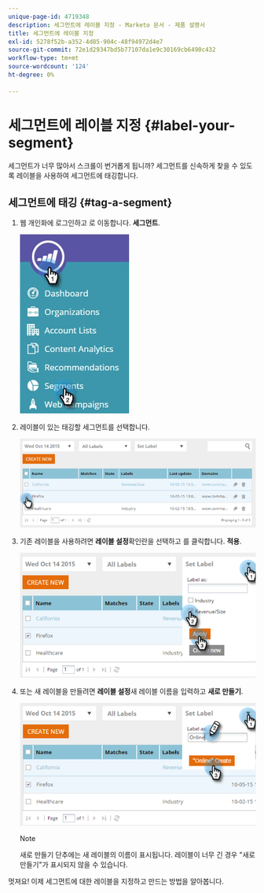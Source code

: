 ```yaml
---
unique-page-id: 4719348
description: 세그먼트에 레이블 지정 - Marketo 문서 - 제품 설명서
title: 세그먼트에 레이블 지정
exl-id: 5278f52b-a352-4d85-904c-48f94972d4e7
source-git-commit: 72e1d29347bd5b77107da1e9c30169cb6490c432
workflow-type: tm+mt
source-wordcount: '124'
ht-degree: 0%

---
```


# 세그먼트에 레이블 지정 {#label-your-segment}

세그먼트가 너무 많아서 스크롤이 번거롭게 됩니까? 세그먼트를 신속하게 찾을 수 있도록 레이블을 사용하여 세그먼트에 태깅합니다.

## 세그먼트에 태깅 {#tag-a-segment}

1. 웹 개인화에 로그인하고 로 이동합니다. **세그먼트**.

   ![](assets/new-dropdown-segments-hand.jpg)

1. 레이블이 있는 태깅할 세그먼트를 선택합니다.

   ![](assets/image2015-10-14-15-3a26-3a28.png)

1. 기존 레이블을 사용하려면 **레이블 설정**&#x200B;확인란을 선택하고 를 클릭합니다. **적용**.

   ![](assets/image2015-10-14-15-3a34-3a42.png)

1. 또는 새 레이블을 만들려면 **레이블 설정**&#x200B;새 레이블 이름을 입력하고 **새로 만들기**.

   ![](assets/image2015-10-14-15-3a38-3a30.png)

   >[!NOTE]
   >
   >새로 만들기 단추에는 새 레이블의 이름이 표시됩니다. 레이블이 너무 긴 경우 &quot;새로 만들기&quot;가 표시되지 않을 수 있습니다.

멋져요! 이제 세그먼트에 대한 레이블을 지정하고 만드는 방법을 알아봅니다.
